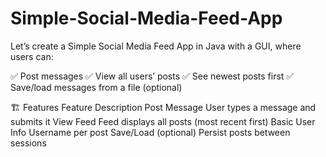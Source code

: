 ﻿# Simple-Social-Media-Feed-App
Let’s create a Simple Social Media Feed App in Java with a GUI, where users can:

✅ Post messages
✅ View all users’ posts
✅ See newest posts first
✅ Save/load messages from a file (optional)

🏗️ Features
Feature	Description
Post Message	User types a message and submits it
View Feed	Feed displays all posts (most recent first)
Basic User Info	Username per post
Save/Load (optional)	Persist posts between sessions
